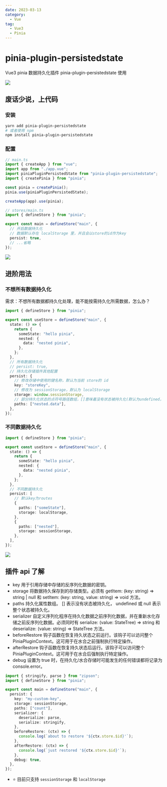 ```yaml
---
date: 2023-03-13
category:
  - Vue
tag:
  - Vue3
  - Pinia
---
```


# pinia-plugin-persistedstate

Vue3 pinia 数据持久化插件 pinia-plugin-persistedstate 使用

<!-- more -->

![](/vue/pinia/bg1.png)

## 废话少说，上代码

### 安装

```sh
yarn add pinia-plugin-persistedstate
# 或者使用 npm
npm install pinia-plugin-persistedstate
```

### 配置

```ts
// main.ts
import { createApp } from "vue";
import app from "./app.vue";
import piniaPluginPersistedState from "pinia-plugin-persistedstate";
import { createPinia } from "pinia";

const pinia = createPinia();
pinia.use(piniaPluginPersistedState);

createApp(app).use(pinia);

// stores/main.ts
import { defineStore } from "pinia";

export const main = defineStore("main", {
  // 开启数据持久化
  // 数据默认存在 localStorage 里，并且会以store的id作为key
  persist: true,
  // ...省略
});
```

![](/vue/pinia/bg2.png)

## 进阶用法

### 不想所有数据持久化

需求：不想所有数据都持久化处理，能不能按需持久化所需数据，怎么办？

```ts
import { defineStore } from "pinia";

export const useStore = defineStore("main", {
  state: () => {
    return {
      someState: "hello pinia",
      nested: {
        data: "nested pinia",
      },
    };
  },
  // 所有数据持久化
  // persist: true,
  // 持久化存储插件其他配置
  persist: {
    // 修改存储中使用的键名称，默认为当前 store的 id
    key: "storeKey",
    // 修改为 sessionStorage，默认为 localStorage
    storage: window.sessionStorage,
    // 部分持久化状态的点符号路径数组，[]意味着没有状态被持久化(默认为undefined，持久化整个状态)
    paths: ["nested.data"],
  },
});
```

### 不同数据持久化

```ts
import { defineStore } from "pinia";

export const useStore = defineStore("main", {
  state: () => {
    return {
      someState: "hello pinia",
      nested: {
        data: "nested pinia",
      },
    };
  },
  // 不同数据持久化
  persist: [
    // 默认key为routes
    {
      paths: ["someState"],
      storage: localStorage,
    },
    {
      paths: ["nested"],
      storage: sessionStorage,
    },
  ],
});
```

![](/vue/pinia/bg3.png)

## 插件 api 了解

- key 用于引用存储中存储的反序列化数据的密钥。
- storage 将数据持久保存到的存储类型。必须有 getItem: (key: string) => string | null 和 setItem: (key: string, value: string) => void 方法。
- paths 持久化属性数组。 [] 表示没有状态被持久化， undefined 或 null 表示整个状态被持久化。
- serializer 自定义序列化程序在持久化数据之前序列化数据，并在重新水化存储之前反序列化数据。必须同时有 serialize: (value: StateTree) => string 和 deserialize: (value: string) => StateTree 方法。
- beforeRestore 钩子函数在恢复持久状态之前运行。该钩子可以访问整个 PiniaPluginContext。这可用于在水合之前强制执行特定操作。
- afterRestore 钩子函数在恢复持久状态后运行。该钩子可以访问整个 PiniaPluginContext。这可用于在水合后强制执行特定操作。
- debug 设置为 true 时，在持久化/水合存储时可能发生的任何错误都将记录为 console.error。

```ts
import { stringify, parse } from "zipson";
import { defineStore } from "pinia";

export const main = defineStore("main", {
  persist: {
    key: "my-custom-key",
    storage: sessionStorage,
    paths: ["count"],
    serializer: {
      deserialize: parse,
      serialize: stringify,
    },
    beforeRestore: (ctx) => {
      console.log(`about to restore '${ctx.store.$id}'`);
    },
    afterRestore: (ctx) => {
      console.log(`just restored '${ctx.store.$id}'`);
    },
    debug: true,
  },
});
```

- ⭐ 目前只支持 `sessionStorage` 和 `localStorage`
